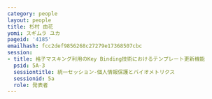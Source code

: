 ```yaml
---
category: people
layout: people
title: 杉村 由花
yomi: スギムラ ユカ
pageid: '4185'
emailhash: fcc2def9856268c27279e17368507cbc
session:
- title: 格子マスキング利用のKey Binding技術におけるテンプレート更新機能
  psid: 5A-3
  sessiontitle: 統一セッション-個人情報保護とバイオメトリクス
  sessionid: 5a
  role: 発表者
---
```

